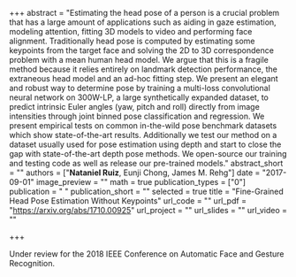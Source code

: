 +++
abstract = "Estimating the head pose of a person is a crucial problem that has a large amount of applications such as aiding in gaze estimation, modeling attention, fitting 3D models to video and performing face alignment. Traditionally head pose is computed by estimating some keypoints from the target face and solving the 2D to 3D correspondence problem with a mean human head model. We argue that this is a fragile method because it relies entirely on landmark detection performance, the extraneous head model and an ad-hoc fitting step. We present an elegant and robust way to determine pose by training a multi-loss convolutional neural network on 300W-LP, a large synthetically expanded dataset, to predict intrinsic Euler angles (yaw, pitch and roll) directly from image intensities through joint binned pose classification and regression. We present empirical tests on common in-the-wild pose benchmark datasets which show state-of-the-art results. Additionally we test our method on a dataset usually used for pose estimation using depth and start to close the gap with state-of-the-art depth pose methods. We open-source our training and testing code as well as release our pre-trained models."
abstract_short = ""
authors = ["**Nataniel Ruiz**, Eunji Chong, James M. Rehg"]
date = "2017-09-01"
image_preview = ""
math = true
publication_types = ["0"]
publication = " "
publication_short = ""
selected = true
title = "Fine-Grained Head Pose Estimation Without Keypoints"
url_code = ""
url_pdf = "https://arxiv.org/abs/1710.00925"
url_project = ""
url_slides = ""
url_video = ""

+++

Under review for the 2018 IEEE Conference on Automatic Face and Gesture Recognition.
